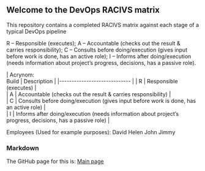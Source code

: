## Welcome to the DevOps RACIVS matrix

This repository contains a completed RACIVS matrix against each stage of a typical DevOps pipeline 

R – Responsible (executes);
A – Accountable (checks out the result & carries responsibility);
C – Consults before doing/execution (gives input before work is done, has an active role);
I – Informs after doing/execution (needs information about project’s progress, decisions, has a passive role).

| Acrynom:<br>Build  | Description  | 
|----------------------------- |
| R              |    Responsible (executes)    |        
| A              |    Accountable (checks out the result & carries responsibility)     |          
| C              |   Consults before doing/execution (gives input before work is done, has an active role)     |  
| I              |     Informs after doing/execution (needs information about project’s progress, decisions, has a passive role)     | 

Employees (Used for example purposes):
David
Helen
John
Jimmy


### Markdown

The GitHub page for this is: [Main page](https://lyitcomputing.github.io/DevOps-RACVIS/)  

